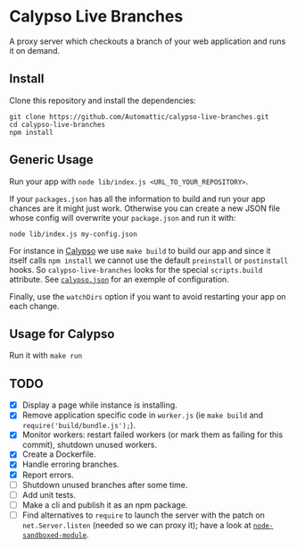 # Calypso Live Branches

A proxy server which checkouts a branch of your web application and runs it on demand.

## Install
Clone this repository and install the dependencies:
```
git clone https://github.com/Automattic/calypso-live-branches.git
cd calypso-live-branches
npm install
```


## Generic Usage

Run your app with `node lib/index.js <URL_TO_YOUR_REPOSITORY>`.

If your `packages.json` has all the information to build and run your app chances are it might just work. Otherwise you can create a new JSON file whose config will overwrite your `package.json` and run it with:

```
node lib/index.js my-config.json
```

For instance in [Calypso](https://github.com/Automattic/wp-calypso) we use `make build` to build our app and since it itself calls `npm install` we cannot use the default `preinstall` or `postinstall` hooks. So `calypso-live-branches` looks for the special `scripts.build` attribute. See [`calypso.json`](https://github.com/Automattic/calypso-live-branches/blob/master/calypso.json) for an exemple of configuration.

Finally, use the `watchDirs` option if you want to avoid restarting your app on each change.

## Usage for Calypso

Run it with `make run`

## TODO

- [x] Display a page while instance is installing.
- [x] Remove application specific code in `worker.js` (ie `make build` and `require('build/bundle.js');`).
- [x] Monitor workers: restart failed workers (or mark them as failing for this commit), shutdown unused workers.
- [x] Create a Dockerfile.
- [x] Handle erroring branches.
- [x] Report errors.
- [ ] Shutdown unused branches after some time.
- [ ] Add unit tests.
- [ ] Make a cli and publish it as an npm package.
- [ ] Find alternatives to `require` to launch the server with the patch on `net.Server.listen` (needed so we can proxy it); have a look at [`node-sandboxed-module`](https://github.com/felixge/node-sandboxed-module).
